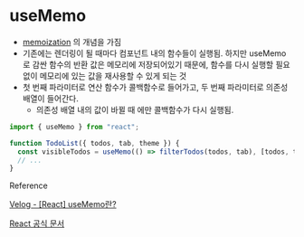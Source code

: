 # useMemo

- [memoization](https://github.com/hangooksaram/TIL/blob/main/cs/memoization.md) 의 개념을 가짐
- 기존에는 렌더링이 될 때마다 컴포넌트 내의 함수들이 실행됨. 하지만 useMemo 로 감싼 함수의 반환 값은 메모리에 저장되어있기 때문에, 함수를 다시 실행할 필요 없이 메모리에 있는 값을 재사용할 수 있게 되는 것
- 첫 번째 파라미터로 연산 함수가 콜백함수로 들어가고, 두 번째 파라미터로 의존성 배열이 들어간다.
  - 의존성 배열 내의 값이 바뀔 때 에만 콜백함수가 다시 실행됨.

```jsx
import { useMemo } from "react";

function TodoList({ todos, tab, theme }) {
  const visibleTodos = useMemo(() => filterTodos(todos, tab), [todos, tab]);
  // ...
}
```

Reference

[Velog - [React] useMemo란?
](https://velog.io/@jinyoung985/React-useMemo%EB%9E%80)

[React 공식 문서](https://react.dev/reference/react/useMemo)
